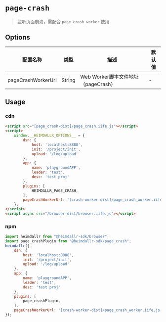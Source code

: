 # `page-crash`

> 监听页面崩溃，需配合 `page_crash_worker` 使用

## Options

|配置名称|类型|描述|默认值|
|-|-|-|-|
|pageCrashWorkerUrl|String|Web Worker脚本文件地址（pageCrash）|-|

## Usage

### cdn

```html
<script src="[page_crash-dist]/page_crash.iife.js"></script>
<script>
    window.__HEIMDALLR_OPTIONS__ = {
        dsn: {
            host: 'localhost:8888',
            init: '/project/init',
            upload: '/log/upload'
        },
        app: {
            name: 'playgroundAPP',
            leader: 'test',
            desc: 'test proj'
        },
        plugins: [
            HEIMDALLR_PAGE_CRASH,
        ],
        pageCrashWorkerUrl: '[crash-worker-dist]/page_crash_worker.iife.js'
    };
</script>
<script async src="/browser-dist/browser.iife.js"></script>
```

### npm

```js
import heimdallr from "@heimdallr-sdk/browser";
import page_crashPlugin from "@heimdallr-sdk/page_crash";
heimdallr({
    dsn: {
        host: 'localhost:8888',
        init: '/project/init',
        upload: '/log/upload'
    },
    app: {
        name: 'playgroundAPP',
        leader: 'test',
        desc: 'test proj'
    },
    plugins: [
        page_crashPlugin,
    ],
    pageCrashWorkerUrl: '[crash-worker-dist]/page_crash_worker.iife.js'
});
```
